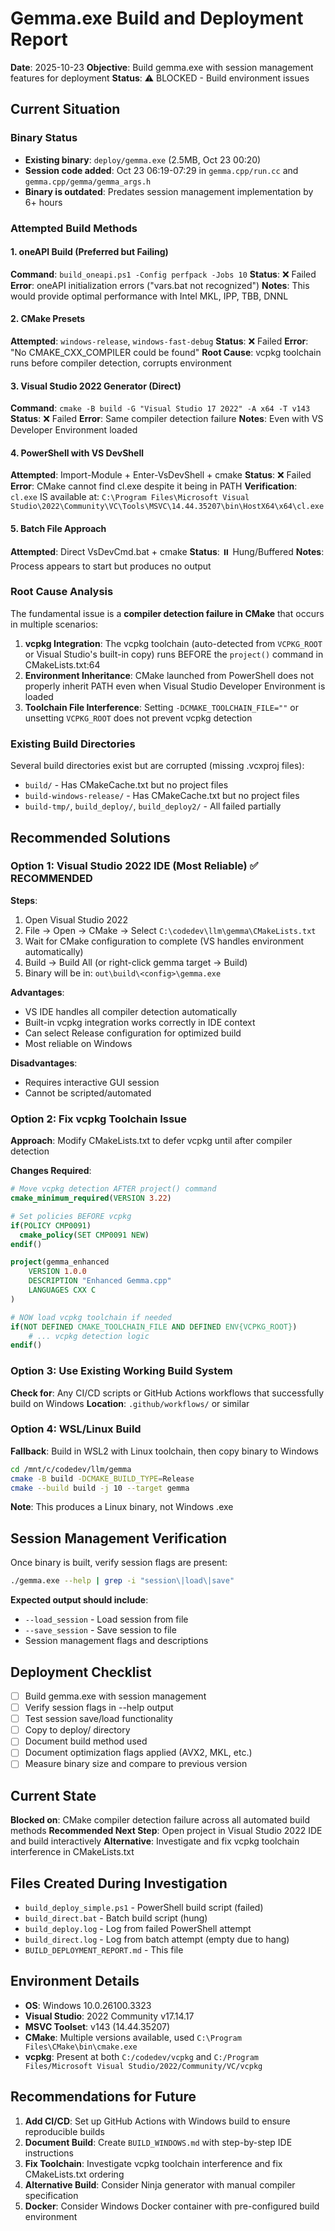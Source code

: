 # Gemma.exe Build and Deployment Report
**Date**: 2025-10-23
**Objective**: Build gemma.exe with session management features for deployment
**Status**: ⚠️ BLOCKED - Build environment issues

## Current Situation

### Binary Status
- **Existing binary**: `deploy/gemma.exe` (2.5MB, Oct 23 00:20)
- **Session code added**: Oct 23 06:19-07:29 in `gemma.cpp/run.cc` and `gemma.cpp/gemma/gemma_args.h`
- **Binary is outdated**: Predates session management implementation by 6+ hours

### Attempted Build Methods

#### 1. oneAPI Build (Preferred but Failing)
**Command**: `build_oneapi.ps1 -Config perfpack -Jobs 10`
**Status**: ❌ Failed
**Error**: oneAPI initialization errors ("vars.bat not recognized")
**Notes**: This would provide optimal performance with Intel MKL, IPP, TBB, DNNL

#### 2. CMake Presets
**Attempted**: `windows-release`, `windows-fast-debug`
**Status**: ❌ Failed
**Error**: "No CMAKE_CXX_COMPILER could be found"
**Root Cause**: vcpkg toolchain runs before compiler detection, corrupts environment

#### 3. Visual Studio 2022 Generator (Direct)
**Command**: `cmake -B build -G "Visual Studio 17 2022" -A x64 -T v143`
**Status**: ❌ Failed
**Error**: Same compiler detection failure
**Notes**: Even with VS Developer Environment loaded

#### 4. PowerShell with VS DevShell
**Attempted**: Import-Module + Enter-VsDevShell + cmake
**Status**: ❌ Failed
**Error**: CMake cannot find cl.exe despite it being in PATH
**Verification**: `cl.exe` IS available at:
`C:\Program Files\Microsoft Visual Studio\2022\Community\VC\Tools\MSVC\14.44.35207\bin\HostX64\x64\cl.exe`

#### 5. Batch File Approach
**Attempted**: Direct VsDevCmd.bat + cmake
**Status**: ⏸️ Hung/Buffered
**Notes**: Process appears to start but produces no output

### Root Cause Analysis

The fundamental issue is a **compiler detection failure in CMake** that occurs in multiple scenarios:

1. **vcpkg Integration**: The vcpkg toolchain (auto-detected from `VCPKG_ROOT` or Visual Studio's built-in copy) runs BEFORE the `project()` command in CMakeLists.txt:64
2. **Environment Inheritance**: CMake launched from PowerShell does not properly inherit PATH even when Visual Studio Developer Environment is loaded
3. **Toolchain File Interference**: Setting `-DCMAKE_TOOLCHAIN_FILE=""` or unsetting `VCPKG_ROOT` does not prevent vcpkg detection

### Existing Build Directories

Several build directories exist but are corrupted (missing .vcxproj files):
- `build/` - Has CMakeCache.txt but no project files
- `build-windows-release/` - Has CMakeCache.txt but no project files
- `build-tmp/`, `build_deploy/`, `build_deploy2/` - All failed partially

## Recommended Solutions

### Option 1: Visual Studio 2022 IDE (Most Reliable) ✅ RECOMMENDED

**Steps**:
1. Open Visual Studio 2022
2. File → Open → CMake → Select `C:\codedev\llm\gemma\CMakeLists.txt`
3. Wait for CMake configuration to complete (VS handles environment automatically)
4. Build → Build All (or right-click gemma target → Build)
5. Binary will be in: `out\build\<config>\gemma.exe`

**Advantages**:
- VS IDE handles all compiler detection automatically
- Built-in vcpkg integration works correctly in IDE context
- Can select Release configuration for optimized build
- Most reliable on Windows

**Disadvantages**:
- Requires interactive GUI session
- Cannot be scripted/automated

### Option 2: Fix vcpkg Toolchain Issue

**Approach**: Modify CMakeLists.txt to defer vcpkg until after compiler detection

**Changes Required**:
```cmake
# Move vcpkg detection AFTER project() command
cmake_minimum_required(VERSION 3.22)

# Set policies BEFORE vcpkg
if(POLICY CMP0091)
  cmake_policy(SET CMP0091 NEW)
endif()

project(gemma_enhanced
    VERSION 1.0.0
    DESCRIPTION "Enhanced Gemma.cpp"
    LANGUAGES CXX C
)

# NOW load vcpkg toolchain if needed
if(NOT DEFINED CMAKE_TOOLCHAIN_FILE AND DEFINED ENV{VCPKG_ROOT})
    # ... vcpkg detection logic
endif()
```

### Option 3: Use Existing Working Build System

**Check for**: Any CI/CD scripts or GitHub Actions workflows that successfully build on Windows
**Location**: `.github/workflows/` or similar

### Option 4: WSL/Linux Build

**Fallback**: Build in WSL2 with Linux toolchain, then copy binary to Windows
```bash
cd /mnt/c/codedev/llm/gemma
cmake -B build -DCMAKE_BUILD_TYPE=Release
cmake --build build -j 10 --target gemma
```

**Note**: This produces a Linux binary, not Windows .exe

## Session Management Verification

Once binary is built, verify session flags are present:

```bash
./gemma.exe --help | grep -i "session\|load\|save"
```

**Expected output should include**:
- `--load_session` - Load session from file
- `--save_session` - Save session to file
- Session management flags and descriptions

## Deployment Checklist

- [ ] Build gemma.exe with session management
- [ ] Verify session flags in --help output
- [ ] Test session save/load functionality
- [ ] Copy to deploy/ directory
- [ ] Document build method used
- [ ] Document optimization flags applied (AVX2, MKL, etc.)
- [ ] Measure binary size and compare to previous version

## Current State

**Blocked on**: CMake compiler detection failure across all automated build methods
**Recommended Next Step**: Open project in Visual Studio 2022 IDE and build interactively
**Alternative**: Investigate and fix vcpkg toolchain interference in CMakeLists.txt

## Files Created During Investigation

- `build_deploy_simple.ps1` - PowerShell build script (failed)
- `build_direct.bat` - Batch build script (hung)
- `build_deploy.log` - Log from failed PowerShell attempt
- `build_direct.log` - Log from batch attempt (empty due to hang)
- `BUILD_DEPLOYMENT_REPORT.md` - This file

## Environment Details

- **OS**: Windows 10.0.26100.3323
- **Visual Studio**: 2022 Community v17.14.17
- **MSVC Toolset**: v143 (14.44.35207)
- **CMake**: Multiple versions available, used `C:\Program Files\CMake\bin\cmake.exe`
- **vcpkg**: Present at both `C:/codedev/vcpkg` and `C:/Program Files/Microsoft Visual Studio/2022/Community/VC/vcpkg`

## Recommendations for Future

1. **Add CI/CD**: Set up GitHub Actions with Windows build  to ensure reproducible builds
2. **Document Build**: Create `BUILD_WINDOWS.md` with step-by-step IDE instructions
3. **Fix Toolchain**: Investigate vcpkg toolchain interference and fix CMakeLists.txt ordering
4. **Alternative Build**: Consider Ninja generator with manual compiler specification
5. **Docker**: Consider Windows Docker container with pre-configured build environment
